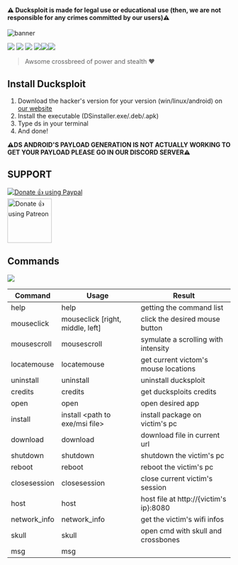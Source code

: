 #### :warning: Ducksploit is made for legal use or educational use (then, we are not responsible for any crimes committed by our users):warning:

<img src="https://github.com/canarddu38/DUCKSPLOIT/blob/root/images/dsbanner.png" alt="banner"/>

![](https://img.shields.io/badge/Version-1.1-red?style=for-the-badge) ![](https://img.shields.io/github/stars/canarddu38/DUCKSPLOIT?style=for-the-badge)
![](	https://img.shields.io/github/forks/canarddu38/DUCKSPLOIT?style=for-the-badge) ![](https://img.shields.io/badge/Windows-blue?style=for-the-badge)![](https://img.shields.io/badge/Linux-yellow?style=for-the-badge)![](https://img.shields.io/badge/Android-green?style=for-the-badge)


> Awsome crossbreed of power and stealth ♥


## Install Ducksploit
1. Download the hacker's version for your version (win/linux/android) on <a href="https://ducksploit.com/download">our website</a>
2. Install the executable (DSinstaller.exe/.deb/.apk)
3. Type ds in your terminal
4. And done! 

 **⚠️DS ANDROID'S PAYLOAD GENERATION IS NOT ACTUALLY WORKING
 TO GET YOUR PAYLOAD PLEASE GO IN OUR DISCORD SERVER⚠️**


 
## SUPPORT
<a href="https://www.paypal.com/paypalme/Canarddu38"><img alt="Donate 👍 using Paypal" src="https://www.paypalobjects.com/webstatic/mktg/Logo/pp-logo-200px.png"></a>
</br>
<a href="https://www.patreon.com/ducksploit"><img alt="Donate 👍 using Patreon" src="https://forum.cwowd.com/uploads/default/original/3X/6/d/6d1cdda143cc46667d87659d64d15a869a9b6139.png" width="100" height="100"></a>

## **Commands**
<img src="https://github.com/canarddu38/DUCKSPLOIT/blob/root/images/mindmap.png?raw=true">




|    Command     |              Usage               |                  Result                   |
|----------------|----------------------------------|-------------------------------------------|
| help           | help                             | getting the command list                  |
| mouseclick     | mouseclick [right, middle, left] | click the desired mouse button            |
| mousescroll    | mousescroll <int>                | symulate a scrolling with intensity       |
| locatemouse    | locatemouse                      | get current victom's mouse locations      |
| uninstall      | uninstall                        | uninstall ducksploit                      |
| credits        | credits                          | get ducksploits credits                   |
| open           | open <app name>                  | open desired app                          |
| install        | install <path to exe/msi file>   | install package on victim's pc            |
| download       | download <url>                   | download file in current url              |
| shutdown       | shutdown                         | shutdown the victim's pc                  |
| reboot         | reboot                           | reboot the victim's pc                    |
| closesession   | closesession                     | close current victim's session            |
| host           | host                             | host file at http://{victim's ip}:8080    |
| network_info   | network_info                     | get the victim's wifi infos               |
| skull          | skull                            | open cmd with skull and crossbones        |
| msg            | msg <title> <line1> <line2>      | create alertbox with desired infos        |
| rickroll       | rickroll                         | rockroll your victim ;)                   |
| steal_pwd      | steal_pwd <firefox/google>       | get all victim's browser saved passwords  |
| desktop_stream | desktop_stream <start/stop>      | stream in real time victim's desktop      |
| screenshot     | screenshot                       | take screenshot                           |
| webcam_snap    | webcam_snap                      | take webcam picture                       |
| info           | info                             | get all stored victim's infos             |
| malware        | malware <malware name>           | add malware to vour victim (ds malware --help) |
|----------------|----------------------------------|-------------------------------------------|

## Made with ❤️ by DuckpvpTeam's devs
<br>
<a href="https://github.com/canarddu38/DUCKSPLOIT/graphs/contributors">
  <img src="https://contrib.rocks/image?repo=canarddu38/DUCKSPLOIT" />
</a>
